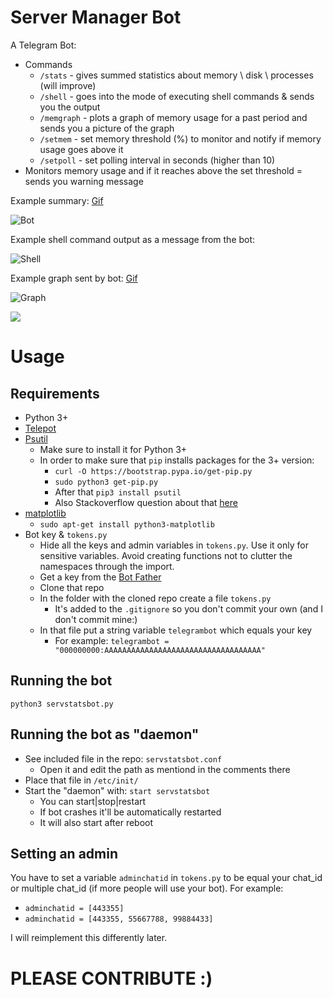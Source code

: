 # Server Manager Bot

A Telegram Bot:

* Commands
    * `/stats` - gives summed statistics about memory \ disk \ processes (will improve)
    * `/shell` - goes into the mode of executing shell commands & sends you the output
    * `/memgraph` - plots a graph of memory usage for a past period and sends you a picture of the graph
    * `/setmem` - set memory threshold (%) to monitor and notify if memory usage goes above it
    * `/setpoll` - set polling interval in seconds (higher than 10)
* Monitors memory usage and if it reaches above the set threshold = sends you warning message


Example summary: [Gif](http://i.imgur.com/AhCvy9W.gifv)

![Bot](http://i.imgur.com/hXT0drx.png)


Example shell command output as a message from the bot: 

![Shell](https://i.imgur.com/PtvcaSD.png)


Example graph sent by bot: [Gif](http://i.imgur.com/anX7rJR.gifv)

![Graph](http://i.imgur.com/K8mG3aM.jpg?1)

![](https://habrastorage.org/webt/mu/t-/yv/mut-yvz2tgyjzipx9b032oaaisk.png)
# Usage

## Requirements 

* Python 3+
* [Telepot](https://github.com/nickoala/telepot)
* [Psutil](https://github.com/giampaolo/psutil)
    * Make sure to install it for Python 3+
    * In order to make sure that `pip` installs packages for the 3+ version:
        * `curl -O https://bootstrap.pypa.io/get-pip.py`
        * `sudo python3 get-pip.py`
        * After that `pip3 install psutil`
        * Also Stackoverflow question about that [here](http://stackoverflow.com/questions/11268501/how-to-use-pip-with-python-3-x-alongside-python-2-x)
* [matplotlib](http://matplotlib.org/)
    * `sudo apt-get install python3-matplotlib`
* Bot key & `tokens.py`
    * Hide all the keys and admin variables in `tokens.py`. Use it only for sensitive variables. Avoid creating functions not to clutter the namespaces through the import.
    * Get a key from the [Bot Father](https://telegram.me/BotFather)
    * Clone that repo
    * In the folder with the cloned repo create a file `tokens.py`
       * It's added to the `.gitignore` so you don't commit your own (and I don't commit mine:)
    * In that file put a string variable `telegrambot` which equals your key
       * For example: `telegrambot = "000000000:AAAAAAAAAAAAAAAAAAAAAAAAAAAAAAAAAAA"`
   
## Running the bot

`python3 servstatsbot.py`

## Running the bot as "daemon"

* See included file in the repo: `servstatsbot.conf`
    * Open it and edit the path as mentiond in the comments there
* Place that file in `/etc/init/`
* Start the "daemon" with: `start servstatsbot`
    * You can start|stop|restart
    * If bot crashes it'll be automatically restarted
    * It will also start after reboot

## Setting an admin

You have to set a variable `adminchatid` in `tokens.py` to be equal your chat_id or multiple chat_id (if more people will use your bot).
For example:

* `adminchatid = [443355]`
* `adminchatid = [443355, 55667788, 99884433]`

I will reimplement this differently later.
        
 
# PLEASE CONTRIBUTE :)

